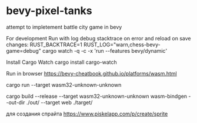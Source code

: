 # bevy-pixel-tanks
attempt to impletement battle city game in bevy

For development
Run with log debug stacktrace on error and reload on save changes:
RUST_BACKTRACE=1 RUST_LOG="warn,chess-bevy-game=debug"  cargo watch -q -c -x 'run --features bevy/dynamic'

Install Cargo Watch
cargo install cargo-watch

Run in browser
https://bevy-cheatbook.github.io/platforms/wasm.html

cargo run --target wasm32-unknown-unknown


cargo build --release --target wasm32-unknown-unknown
wasm-bindgen --out-dir ./out/ --target web ./target/

для создания спрайта 
https://www.piskelapp.com/p/create/sprite